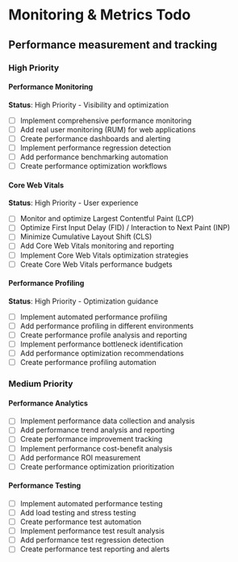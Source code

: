 # Monitoring & Metrics Todo

## Performance measurement and tracking

### High Priority

#### Performance Monitoring
**Status**: High Priority - Visibility and optimization

- [ ] Implement comprehensive performance monitoring
- [ ] Add real user monitoring (RUM) for web applications
- [ ] Create performance dashboards and alerting
- [ ] Implement performance regression detection
- [ ] Add performance benchmarking automation
- [ ] Create performance optimization workflows

#### Core Web Vitals
**Status**: High Priority - User experience

- [ ] Monitor and optimize Largest Contentful Paint (LCP)
- [ ] Optimize First Input Delay (FID) / Interaction to Next Paint (INP)
- [ ] Minimize Cumulative Layout Shift (CLS)
- [ ] Add Core Web Vitals monitoring and reporting
- [ ] Implement Core Web Vitals optimization strategies
- [ ] Create Core Web Vitals performance budgets

#### Performance Profiling
**Status**: High Priority - Optimization guidance

- [ ] Implement automated performance profiling
- [ ] Add performance profiling in different environments
- [ ] Create performance profile analysis and reporting
- [ ] Implement performance bottleneck identification
- [ ] Add performance optimization recommendations
- [ ] Create performance profiling automation

### Medium Priority

#### Performance Analytics
- [ ] Implement performance data collection and analysis
- [ ] Add performance trend analysis and reporting
- [ ] Create performance improvement tracking
- [ ] Implement performance cost-benefit analysis
- [ ] Add performance ROI measurement
- [ ] Create performance optimization prioritization

#### Performance Testing
- [ ] Implement automated performance testing
- [ ] Add load testing and stress testing
- [ ] Create performance test automation
- [ ] Implement performance test result analysis
- [ ] Add performance test regression detection
- [ ] Create performance test reporting and alerts